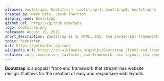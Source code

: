 ```yaml
---
aliases: bootstrap3, bootstrap4, bootstrap-4, bootstrap5, bootstrap-5
created_by: Mark Otto, Jacob Thornton
display_name: Bootstrap
github_url: https://github.com/twbs
logo: bootstrap.png
released: August 19, 2011
short_description: Bootstrap is an HTML, CSS, and JavaScript framework.
topic: bootstrap
url: https://getbootstrap.com/
wikipedia_url: https://en.wikipedia.org/wiki/Bootstrap_(front-end_framework)
related: zurb-foundation, tailwind, css-framework, css-layout, css-reset, sass, responsive-design, media-queries, bulma, materializecss
---
```

**Bootstrap** is a popular front-end framework that streamlines website design. It allows for the creation of easy and responsive web layouts.
